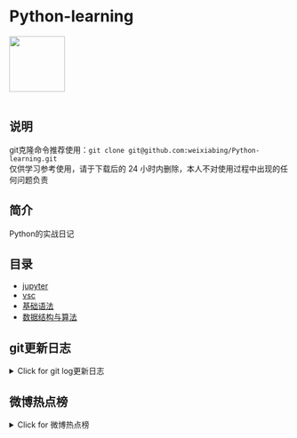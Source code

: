 # Python-learning
 <img src="https://i.giphy.com/media/LMt9638dO8dftAjtco/200.webp" width="100"><br><br>

## 说明
git克隆命令推荐使用：```git clone git@github.com:weixiabing/Python-learning.git```<br>
仅供学习参考使用，请于下载后的 24 小时内删除，本人不对使用过程中出现的任何问题负责
## 简介
Python的实战日记
## 目录
+ [jupyter](https://github.com/weixiabing/Python-learning/tree/main/jupyter)
+ [vsc](https://github.com/weixiabing/Python-learning/tree/main/vsc)
+ [基础语法](https://github.com/weixiabing/Python-learning/tree/main/%E5%9F%BA%E7%A1%80%E8%AF%AD%E6%B3%95)
+ [数据结构与算法](https://github.com/weixiabing/Python-learning/tree/main/%E6%95%B0%E6%8D%AE%E7%BB%93%E6%9E%84%E4%B8%8E%E7%AE%97%E6%B3%95)
## git更新日志
<details>
<summary>Click for git log更新日志</summary>

 ``` diff
---start---

更新时间:2021-08-08 14:14:40linux远程更新
commit 11a23616bccd4bae9242f78808d0eb9f473cc0db
Author: weixiabing <weixiabing@hotmail.com>
Date:   Sun Aug 8 05:19:54 2021 +0000

    Github Action Auto Updated

---end---

```
 </p>
</details>

## 微博热点榜
<details>
<summary>Click for 微博热点榜</summary>

 ---开始---

更新时间:2021-08-08 14:14:40github action更新<br>
|  序号   | 关键字  |热度|
|  ----  | ----  |----|
| 1	|阿里 破冰文化	|4457947|
 | 2	|艺术体操团体全能决赛	|1697589|
 | 3	|李倩加油	|1612355|
 | 4	|美国金牌	|1521896|
 | 5	|美国女排vs巴西女排	|1362823|
 | 6	|货拉拉跳车事件司机妻子发声	|1323626|
 | 7	|济南警方通报阿里女员工被侵害	|1167597|
 | 8	|33岁倪妮状态	|1134233|
 | 9	|李隼称女乒完成了使命	|1123200|
 | 10	|桃夭人设	|995965|
 | 11	|34岁研究生菜市场摆摊卖鸡爪	|887869|
 | 12	|Dina因裁判不公正丢失金牌后接受采访	|886273|
 | 13	|陈思诚为佟丽娅庆生	|816115|
 | 14	|张勇阿里内网回应女员工被侵害	|746469|
 | 15	|邹凯周捷夫妇迎二胎	|730625|
 | 16	|马云	|727438|
 | 17	|一名新生儿在郑州六院诞生取名亦宸	|722261|
 | 18	|女子着急吃饭把男友押给交警	|718121|
 | 19	|吴承恩首个动画形象	|714041|
 | 20	|男子花20万装修了别人家房子	|707860|
 | 21	|河南发现世界上最古老的铸币厂	|705096|
 | 22	|全红婵老家呼吁理性打卡	|701254|
 | 23	|扬州已有19例重型6例危重型	|622416|
 | 24	|济南华联超市回应阿里女员工被侵害	|621271|
 | 25	|公子我娶定你了2上头	|610338|
 | 26	|宋威龙15岁海边照好帅	|603099|
 | 27	|金牌榜	|599542|
 | 28	|沈阳疫情	|598875|
 | 29	|参与灌酒可能构成犯罪	|504869|
 | 30	|中国艺体演绎敦煌飞天	|466761|
 | 31	|黄雪辰说我要当母亲去了	|465447|
 | 32	|佟丽娅38岁状态	|456225|
 | 33	|奥恰洛夫为了战胜马龙有多努力	|437372|
 | 34	|原来奥运会结束还要写总结	|412252|
 | 35	|阿里巴巴	|406607|
 | 36	|一人之下4临时工集结	|374784|
 | 37	|男子造谣武汉瞒报700多病例	|366075|
 | 38	|孙俪晒手写隶书心经	|360539|
 | 39	|农村学校跳绳世界冠军	|358797|
 | 40	|美国总统拜登下令空袭塔利班	|355219|
 | 41	|扬州11个病例去过同一个核酸检测点	|335834|
 | 42	|曾舜晞模仿雪姨敲门好传神	|335540|
 | 43	|想象不到的奥运冷知识	|334898|
 | 44	|拳击女子中量级决赛	|334010|
 | 45	|美国女排夺金	|333773|
 | 46	|印度得东京奥运第一枚金牌全国沸腾	|333172|
 | 47	|阿里回应女员工被侵害	|314495|
 | 48	|AWM动画	|296141|
 | 49	|济南大明湖又现并蒂莲	|295809|
 | 50	|Lisa晒BLACKPINK合照庆出道五周年	|287099|
 
---结束---
 
 </p>
</details>
